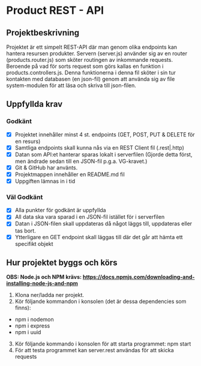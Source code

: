 # Product REST - API

## Projektbeskrivning
Projektet är ett simpelt REST-API där man genom olika endpoints kan hantera resursen produkter. 
Servern (server.js) använder sig av en router (products.router.js) som sköter routingen av 
inkommande requests. Beroende på vad för sorts request som görs kallas en funktion i products.controllers.js.
Denna funktionerna i denna fil sköter i sin tur kontakten med databasen (en json-fil) genom att använda sig av file system-modulen för att läsa och skriva till json-filen.  

## Uppfyllda krav
### Godkänt
- [x] Projektet innehåller minst 4 st. endpoints (GET, POST, PUT & DELETE för en resurs)
- [x] Samtliga endpoints skall kunna nås via en REST Client fil (.rest|.http)
- [x] Datan som API:et hanterar sparas lokalt i serverfilen (Gjorde detta först, men ändrade sedan till en JSON-fil p.g.a. VG-kravet.)
- [x] Git & GitHub har använts.
- [x] Projektmappen innehåller en README.md fil
- [x] Uppgiften lämnas in i tid

### Väl Godkänt
- [x] Alla punkter för godkänt är uppfyllda
- [x] All data ska vara sparad i en JSON-fil istället för i serverfilen
- [x] Datan i JSON-filen skall uppdateras då något läggs till, uppdateras eller tas bort.
- [x] Ytterligare en GET endpoint skall läggas till där det går att hämta ett specifikt objekt

## Hur projektet byggs och körs
**OBS: Node.js och NPM krävs: https://docs.npmjs.com/downloading-and-installing-node-js-and-npm**
1. Klona ner/ladda ner projekt.
2. Kör följande kommandon i konsolen (det är dessa dependencies som finns):  
- npm i nodemon
- npm i express
- npm i uuid
3. Kör följande kommando i konsolen för att starta programmet: npm start
4. För att testa programmet kan server.rest användas för att skicka requests
